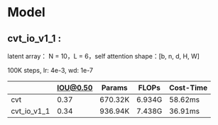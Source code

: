 # Model

## cvt_io_v1_1 :

latent array： N = 10，L = 6，self attention shape：[b, n, d, H, W]

100K steps, lr: 4e-3, wd: 1e-7

|             | **IOU@0.50** | **Params** | **FLOPs** | **Cost-Time** |
| ----------- | ------------ | ---------- | --------- | ------------- |
| cvt         | 0.37         | 670.32K    | 6.934G    | 58.62ms       |
| cvt_io_v1_1 | 0.34         | 936.94K    | 7.438G    | 36.91ms       |